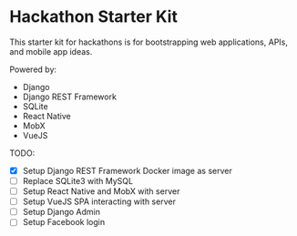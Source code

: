 # Hackathon Starter Kit

This starter kit for hackathons is for bootstrapping web applications, APIs, and mobile app ideas.

Powered by:
* Django
* Django REST Framework
* SQLite
* React Native
* MobX
* VueJS

TODO:
- [x] Setup Django REST Framework Docker image as server
- [ ] Replace SQLite3 with MySQL
- [ ] Setup React Native and MobX with server
- [ ] Setup VueJS SPA interacting with server
- [ ] Setup Django Admin
- [ ] Setup Facebook login

